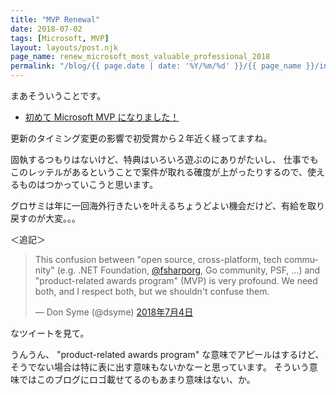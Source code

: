 ```yaml
---
title: "MVP Renewal"
date: 2018-07-02
tags: [Microsoft, MVP]
layout: layouts/post.njk
page_name: renew_microsoft_most_valuable_professional_2018
permalink: "/blog/{{ page.date | date: '%Y/%m/%d' }}/{{ page_name }}/index.html"
---
```

まあそういうことです。
<!--more-->

* [初めて Microsoft MVP になりました！](http://blog.amay077.net/blog/2016/10/02/become-microsoft-mvp-for-the-first-timme/)

更新のタイミング変更の影響で初受賞から２年近く経ってますね。

固執するつもりはないけど、特典はいろいろ遊ぶのにありがたいし、
仕事でもこのレッテルがあるということで案件が取れる確度が上がったりするので、使えるものはつかっていこうと思います。

グロサミは年に一回海外行きたいを叶えるちょうどよい機会だけど、有給を取り戻すのが大変。。。

＜追記＞

<blockquote class="twitter-tweet" data-conversation="none" data-lang="ja"><p lang="en" dir="ltr">This confusion between &quot;open source, cross-platform, tech community&quot; (e.g. .NET Foundation, <a href="https://twitter.com/fsharporg?ref_src=twsrc%5Etfw">@fsharporg</a>, Go community, PSF, ...) and &quot;product-related awards program&quot; (MVP) is very profound.  We need both, and I respect both, but we shouldn&#39;t confuse them.</p>&mdash; Don Syme (@dsyme) <a href="https://twitter.com/dsyme/status/1014584414293151744?ref_src=twsrc%5Etfw">2018年7月4日</a></blockquote>
<script async src="https://platform.twitter.com/widgets.js" charset="utf-8"></script>

なツイートを見て。

うんうん、 "product-related awards program" な意味でアピールはするけど、そうでない場合は特に表に出す意味もないかなーと思っています。
そういう意味ではこのブログにロゴ載せてるのもあまり意味はない、か。
